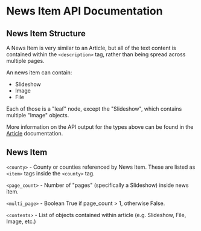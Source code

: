 # News Item API Documentation


## News Item Structure

A News Item is very similar to an Article, but all of the text content is contained within the `<description>` tag, rather than being spread across multiple pages.

An news item can contain:

   * Slideshow
   * Image
   * File

Each of those is a "leaf" node, except the "Slideshow", which contains multiple "Image" objects.

More information on the API output for the types above can be found in the [Article](article.md) documentation.


## News Item

`<county>` - County or counties referenced by News Item. These are listed as `<item>` tags inside the `<county>` tag.

`<page_count>` - Number of "pages" (specifically a Slideshow) inside news item.

`<multi_page>` - Boolean True if page_count > 1, otherwise False.

`<contents>` - List of objects contained within article (e.g. Slideshow, File, Image, etc.)